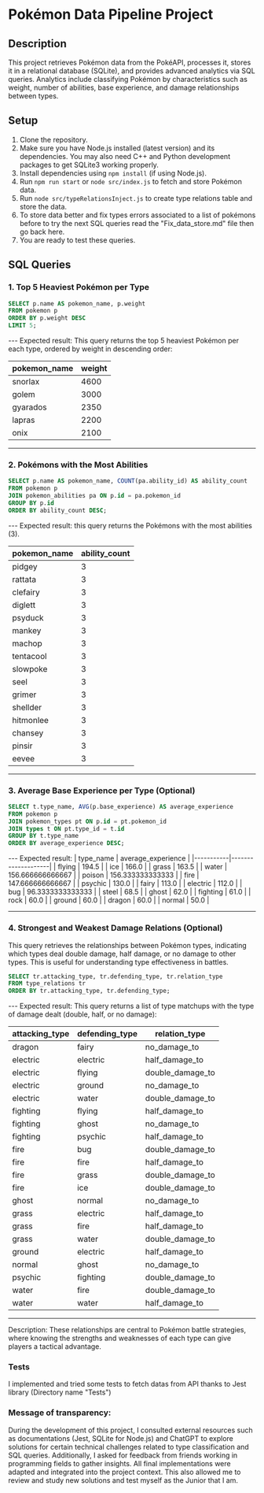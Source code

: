 # Pokémon Data Pipeline Project

## Description
This project retrieves Pokémon data from the PokéAPI, processes it, stores it in a relational database (SQLite), and provides advanced analytics via SQL queries. Analytics include classifying Pokémon by characteristics such as weight, number of abilities, base experience, and damage relationships between types.

## Setup
1. Clone the repository.
2. Make sure you have Node.js installed (latest version) and its dependencies. You may also need C++ and Python development packages to get SQLite3 working properly.
3. Install dependencies using `npm install` (if using Node.js).
4. Run `npm run start` or `node src/index.js` to fetch and store Pokémon data.
5. Run `node src/typeRelationsInject.js` to create type relations table and store the data.
6. To store data better and fix types errors associated to a list of pokémons before to try the next SQL queries
read the "Fix_data_store.md" file then go back here.
7. You are ready to test these queries.

## SQL Queries

### 1. Top 5 Heaviest Pokémon per Type
```sql
SELECT p.name AS pokemon_name, p.weight
FROM pokemon p
ORDER BY p.weight DESC
LIMIT 5;

```

--- Expected result: This query returns the top 5 heaviest Pokémon per each type, ordered by weight in descending order: 


| pokemon_name | weight |
|--------------|--------|
| snorlax      | 4600   |
| golem        | 3000   |
| gyarados     | 2350   |
| lapras       | 2200   |
| onix         | 2100   |
---

### 2. Pokémons with the Most Abilities
```sql
SELECT p.name AS pokemon_name, COUNT(pa.ability_id) AS ability_count
FROM pokemon p
JOIN pokemon_abilities pa ON p.id = pa.pokemon_id
GROUP BY p.id
ORDER BY ability_count DESC;
```


--- Expected result: this query returns the Pokémons with the most abilities (3).

| pokemon_name | ability_count |
|--------------|---------------|
| pidgey       | 3             |
| rattata      | 3             |
| clefairy     | 3             |
| diglett      | 3             |
| psyduck      | 3             |
| mankey       | 3             |
| machop       | 3             |
| tentacool    | 3             |
| slowpoke     | 3             |
| seel         | 3             |
| grimer       | 3             |
| shellder     | 3             |
| hitmonlee    | 3             |
| chansey      | 3             |
| pinsir       | 3             |
| eevee        | 3             |

---



### 3. Average Base Experience per Type (Optional)
```sql
SELECT t.type_name, AVG(p.base_experience) AS average_experience
FROM pokemon p
JOIN pokemon_types pt ON p.id = pt.pokemon_id
JOIN types t ON pt.type_id = t.id
GROUP BY t.type_name
ORDER BY average_experience DESC;
```
--- Expected result:
| type_name | average_experience |
|-----------|--------------------|
| flying    | 194.5              |
| ice       | 166.0              |
| grass     | 163.5              |
| water     | 156.666666666667   |
| poison    | 156.333333333333   |
| fire      | 147.666666666667   |
| psychic   | 130.0              |
| fairy     | 113.0              |
| electric  | 112.0              |
| bug       | 96.3333333333333   |
| steel     | 68.5               |
| ghost     | 62.0               |
| fighting  | 61.0               |
| rock      | 60.0               |
| ground    | 60.0               |
| dragon    | 60.0               |
| normal    | 50.0               |

---



### 4. Strongest and Weakest Damage Relations (Optional)
This query retrieves the relationships between Pokémon types, indicating which types deal double damage, half damage, or no damage to other types. This is useful for understanding type effectiveness in battles.

```sql
SELECT tr.attacking_type, tr.defending_type, tr.relation_type
FROM type_relations tr
ORDER BY tr.attacking_type, tr.defending_type;
```
--- Expected result:
This query returns a list of type matchups with the type of damage dealt (double, half, or no damage):


| attacking_type | defending_type | relation_type    |
|----------------|----------------|------------------|
| dragon         | fairy          | no_damage_to     |
| electric       | electric       | half_damage_to   |
| electric       | flying         | double_damage_to |
| electric       | ground         | no_damage_to     |
| electric       | water          | double_damage_to |
| fighting       | flying         | half_damage_to   |
| fighting       | ghost          | no_damage_to     |
| fighting       | psychic        | half_damage_to   |
| fire           | bug            | double_damage_to |
| fire           | fire           | half_damage_to   |
| fire           | grass          | double_damage_to |
| fire           | ice            | double_damage_to |
| ghost          | normal         | no_damage_to     |
| grass          | electric       | half_damage_to   |
| grass          | fire           | half_damage_to   |
| grass          | water          | double_damage_to |
| ground         | electric       | half_damage_to   |
| normal         | ghost          | no_damage_to     |
| psychic        | fighting       | double_damage_to |
| water          | fire           | double_damage_to |
| water          | water          | half_damage_to   |

---


Description:
These relationships are central to Pokémon battle strategies, where knowing the strengths and weaknesses of each type can give players a tactical advantage.


### Tests
I implemented and tried some tests to fetch datas from API thanks to Jest library (Directory name "Tests")


### Message of transparency:
During the development of this project, I consulted external resources such as documentations (Jest, SQLite for Node.js) and ChatGPT to explore solutions for certain technical challenges related to type classification and SQL queries. Additionally, I asked for feedback from friends working in programming fields to gather insights. All final implementations were adapted and integrated into the project context.
This also allowed me to review and study new solutions and test myself as the Junior that I am.
